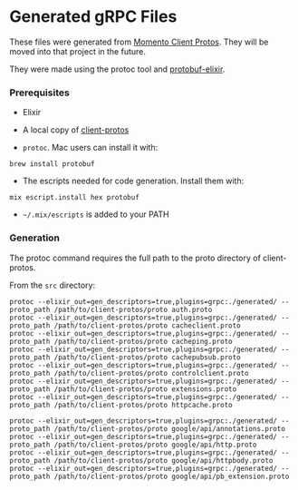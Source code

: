 # Generated gRPC Files

These files were generated from [Momento Client Protos](https://github.com/momentohq/client-protos). They will be moved 
into that project in the future.

They were made using the protoc tool and [protobuf-elixir](https://github.com/elixir-protobuf/protobuf).

### Prerequisites

- Elixir

- A local copy of [client-protos](https://github.com/momentohq/client-protos)

- `protoc`. Mac users can install it with:
```commandline
brew install protobuf
```

- The escripts needed for code generation. Install them with:
```commandline
mix escript.install hex protobuf
```

- `~/.mix/escripts` is added to your PATH

### Generation
The protoc command requires the full path to the proto directory of client-protos.

From the `src` directory:

```commandline
protoc --elixir_out=gen_descriptors=true,plugins=grpc:./generated/ --proto_path /path/to/client-protos/proto auth.proto
protoc --elixir_out=gen_descriptors=true,plugins=grpc:./generated/ --proto_path /path/to/client-protos/proto cacheclient.proto
protoc --elixir_out=gen_descriptors=true,plugins=grpc:./generated/ --proto_path /path/to/client-protos/proto cacheping.proto
protoc --elixir_out=gen_descriptors=true,plugins=grpc:./generated/ --proto_path /path/to/client-protos/proto cachepubsub.proto
protoc --elixir_out=gen_descriptors=true,plugins=grpc:./generated/ --proto_path /path/to/client-protos/proto controlclient.proto
protoc --elixir_out=gen_descriptors=true,plugins=grpc:./generated/ --proto_path /path/to/client-protos/proto extensions.proto
protoc --elixir_out=gen_descriptors=true,plugins=grpc:./generated/ --proto_path /path/to/client-protos/proto httpcache.proto

protoc --elixir_out=gen_descriptors=true,plugins=grpc:./generated/ --proto_path /path/to/client-protos/proto google/api/annotations.proto
protoc --elixir_out=gen_descriptors=true,plugins=grpc:./generated/ --proto_path /path/to/client-protos/proto google/api/http.proto
protoc --elixir_out=gen_descriptors=true,plugins=grpc:./generated/ --proto_path /path/to/client-protos/proto google/api/httpbody.proto
protoc --elixir_out=gen_descriptors=true,plugins=grpc:./generated/ --proto_path /path/to/client-protos/proto google/api/pb_extension.proto
```
